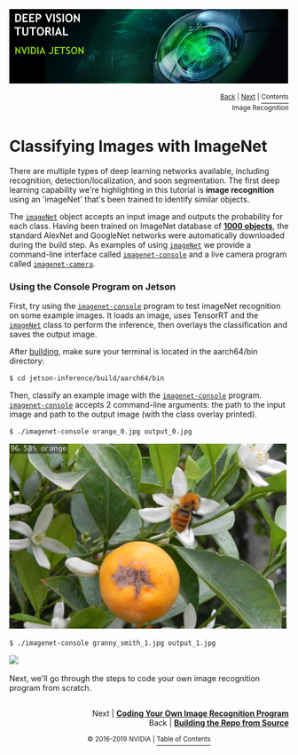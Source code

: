 <img src="https://github.com/dusty-nv/jetson-inference/raw/master/docs/images/deep-vision-header.jpg">
<p align="right"><sup><a href="building-repo-2.md">Back</a> | <a href="imagenet-example-2.md">Next</a> | </sup><a href="../README.md#hello-ai-world-inference-only"><sup>Contents</sup></a>
<br/>
<sup>Image Recognition</sup></p>  

# Classifying Images with ImageNet
There are multiple types of deep learning networks available, including recognition, detection/localization, and soon segmentation.  The first deep learning capability we're highlighting in this tutorial is **image recognition** using an 'imageNet' that's been trained to identify similar objects.

The [`imageNet`](../imageNet.h) object accepts an input image and outputs the probability for each class.  Having been trained on ImageNet database of **[1000 objects](../data/networks/ilsvrc12_synset_words.txt)**, the standard AlexNet and GoogleNet networks were automatically downloaded during the build step.  As examples of using [`imageNet`](../imageNet.h) we provide a command-line interface called [`imagenet-console`](../imagenet-console/imagenet-console.cpp) and a live camera program called [`imagenet-camera`](../imagenet-camera/imagenet-camera.cpp).

### Using the Console Program on Jetson

First, try using the [`imagenet-console`](../imagenet-console/imagenet-console.cpp) program to test imageNet recognition on some example images.  It loads an image, uses TensorRT and the [`imageNet`](../imageNet.h) class to perform the inference, then overlays the classification and saves the output image.

After [building](#building-repo-2.md), make sure your terminal is located in the aarch64/bin directory:

``` bash
$ cd jetson-inference/build/aarch64/bin
```

Then, classify an example image with the [`imagenet-console`](../imagenet-console/imagenet-console.cpp) program.  [`imagenet-console`](../imagenet-console/imagenet-console.cpp) accepts 2 command-line arguments:  the path to the input image and path to the output image (with the class overlay printed).

``` bash
$ ./imagenet-console orange_0.jpg output_0.jpg
```

<img src="https://github.com/dusty-nv/jetson-inference/raw/master/docs/images/imagenet-orange.jpg" width="500">

``` bash
$ ./imagenet-console granny_smith_1.jpg output_1.jpg
```
<img src="https://github.com/dusty-nv/jetson-inference/raw/master/docs/images/imagenet-apple.jpg" width="500">

Next, we'll go through the steps to code your own image recognition program from scratch.

##
<p align="right">Next | <b><a href="imagenet-example-2.md">Coding Your Own Image Recognition Program</a></b>
<br/>
Back | <b><a href="building-repo-2.md">Building the Repo from Source</a></p>
</b><p align="center"><sup>© 2016-2019 NVIDIA | </sup><a href="../README.md#hello-ai-world-inference-only"><sup>Table of Contents</sup></a></p>

